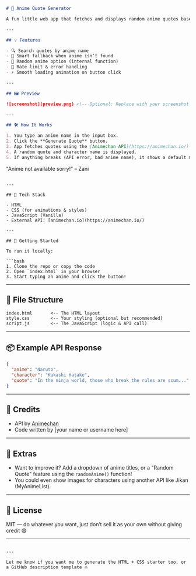 

```markdown
# 🎌 Anime Quote Generator

A fun little web app that fetches and displays random anime quotes based on the anime title you type. If the anime isn’t available or there’s an error, a custom fallback message is shown so it still looks clean!

---

## 💡 Features

- 🔍 Search quotes by anime name
- 🧠 Smart fallback when anime isn’t found
- 🎲 Random anime option (internal function)
- 🚫 Rate limit & error handling
- ⚡ Smooth loading animation on button click

---

## 🖼️ Preview

![screenshot](preview.png) <!-- Optional: Replace with your screenshot -->

---

## 🛠️ How It Works

1. You type an anime name in the input box.
2. Click the **Generate Quote** button.
3. App fetches quotes using the [Animechan API](https://animechan.io/).
4. A random quote and character name is displayed.
5. If anything breaks (API error, bad anime name), it shows a default message like:
```

"Anime not available sorry!" – Zani

````

---

## 🔧 Tech Stack

- HTML
- CSS (for animations & styles)
- JavaScript (Vanilla)
- External API: [animechan.io](https://animechan.io/)

---

## 🚀 Getting Started

To run it locally:

```bash
1. Clone the repo or copy the code
2. Open `index.html` in your browser
3. Start typing an anime and click the button!
````

---

## 📂 File Structure

```
index.html       <-- The HTML layout
style.css        <-- Your styling (optional but recommended)
script.js        <-- The JavaScript (logic & API call)
```

---

## 📦 Example API Response

```json
{
  "anime": "Naruto",
  "character": "Kakashi Hatake",
  "quote": "In the ninja world, those who break the rules are scum..."
}
```

---

## 🧠 Credits

* API by [Animechan](https://animechan.io/)
* Code written by \[your name or username here]

---

## 🧃 Extras

* Want to improve it? Add a dropdown of anime titles, or a "Random Quote" feature using the `randomAnime()` function!
* You could even show images for characters using another API like Jikan (MyAnimeList).

---

## 📜 License

MIT — do whatever you want, just don’t sell it as your own without giving credit 😄

---

```

---

Let me know if you want me to generate the HTML + CSS starter too, or a GitHub description template 🔥
```
